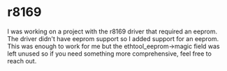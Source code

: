 # r8169
I was working on a project with the r8169 driver that required an eeprom.
The driver didn't have eeprom support so I added support for an eeprom.
This was enough to work for me but the ethtool_eeprom->magic field was 
left unused so if you need something more comprehensive, feel free to reach
out.
